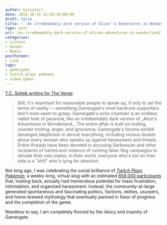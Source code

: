 ```yaml
---
author: kylestarr
date: 2014-10-15 21:54:31+00:00
draft: false
title: '''An irredeemably dark version of Alice''s Adventures in Wonderland'''
type: post
url: /an-irredeemably-dark-version-of-alices-adventures-in-wonderland/
categories:
- Culture
- Gender
- Media
postFormat:
- Link
tags:
- gamergate
- twitch plays pokemon
- video games
---
```


[T.C. Sottek writing for The Verge](http://www.theverge.com/2014/10/15/6983833/stop-gamergate-gains-momentum):


<blockquote>Still, it's important for reasonable people to speak up, if only to set the terms of reality — something Gamergate's most hardcore supporters don't even seem to grasp. Gamergate's echo chamber is an endless rabbit hole of paranoia, like an irredeemably dark version of _Alice's Adventures in Wonderland._ The entire affair is built on trolling, counter-trolling, anger, and ignorance; Gamergate's forums exhibit deranged skepticism in almost everything, including vicious doubts about every woman who speaks up against harassment and threats. Entire threads have been devoted to accusing Sarkeesian and other recipients of hatred and violence of running false-flag campaigns to elevate their own status. In their world, everyone who's not on their side is a "shill" who's lying for attention.</blockquote>


Not long ago, I was celebrating the social brilliance of _[Twitch Plays Pokémon](http://www.polygon.com/2014/2/19/5426204/what-the-hell-is-twitch-plays-pokemon);_ a weeks-long, virtual slog with an estimated [658,000 participants](http://en.wikipedia.org/wiki/Twitch_Plays_Pokémon#Viewership) that, looking back, actually had tremendous potential for mass frustration, intimidation, and organized harassment. Instead, the community-at-large generated spontaneous and fascinating politics, factions, deities, usurpers, and home-brewed mythology that eventually panned in favor of progress and the completion of the game.

Needless to say, I am completely floored by the idiocy and insanity of Gamergate.

